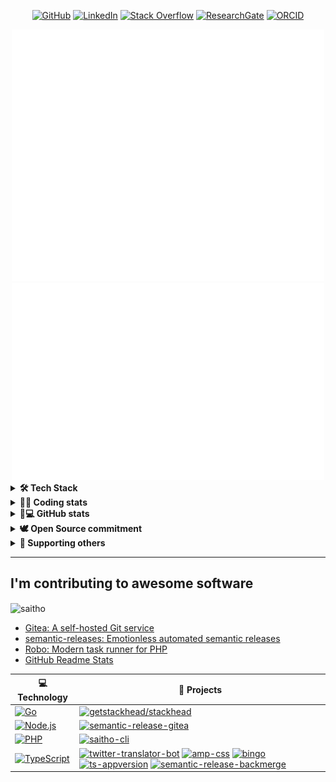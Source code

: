 <p align="center">
    <a href="https://github.com/saitho" target="_blank"><img alt="GitHub" src="https://img.shields.io/badge/-@saitho-181717?style=flat-square&logo=GitHub&logoColor=white"></a>
    <a href="https://www.linkedin.com/in/mariolubenka" target="_blank"><img alt="LinkedIn" src="https://img.shields.io/badge/-LinkedIn-0077B5?style=flat-square&logo=Linkedin&logoColor=white"></a>
    <a href="https://stackoverflow.com/users/5457046/saitho" target="_blank"><img alt="Stack Overflow" src="https://img.shields.io/badge/-Stack%20Overflow-FE7A16?style=flat-square&logo=Stack-Overflow&logoColor=white"></a>
    <a href="https://www.researchgate.net/profile/Mario_Lubenka" target="_blank"><img alt="ResearchGate" src="https://img.shields.io/badge/-ResearchGate-00CCBB?style=flat-square&logo=ResearchGate&logoColor=white"></a>
    <a href="https://orcid.org/0000-0002-0149-0326" target="_blank"><img alt="ORCID" src="https://img.shields.io/badge/-ORCID-A6CE39?style=flat-square&logo=ORCID&logoColor=white"></a>
</p>

<div align="center">
<img width="500" src="assets/metrics/summary.svg" />
</div>
<div align="center">

<img width="500" src="assets/metrics/languages.svg" />
</div>

<details>
  <summary><b>🛠️ Tech Stack</b></summary>
    <p>
        
| **Category** | **Technologies** |
| - | - |
**Frontend** | [![Symfony](https://img.shields.io/badge/-Bootstrap-7b00f6?style=flat-square&logo=bootstrap&logoColor=white)](https://getbootstrap.com/)
**Frameworks** | [![Symfony](https://img.shields.io/badge/-Symfony-000000?style=flat-square&logo=symfony&logoColor=white)](https://symfony.com) [![TYPO3 CMS](https://img.shields.io/badge/-TYPO3%20CMS-F49700?style=flat-square&logo=typo3&logoColor=white)](https://typo3.org)
**Core** | [![TypeScript](https://img.shields.io/static/v1?label=&message=TypeScript&color=3178C6&logo=typescript&logoColor=FFFFFF)](https://www.typescriptlang.org/) [![JavaScript](https://img.shields.io/static/v1?label=&message=JavaScript&color=F7DF1E&logo=javascript&logoColor=FFFFFF)](https://www.javascript.com/) [![PHP](https://img.shields.io/static/v1?label=&message=PHP&color=777BB4&logo=php&logoColor=FFFFFF)](https://www.php.net/) [![Go](https://img.shields.io/static/v1?label=&message=Go&color=00ADD8&logo=go&logoColor=FFFFFF)](https://go.dev/) [![Node.js](https://img.shields.io/static/v1?label=&message=Node.js&color=339933&logo=nodedotjs&logoColor=FFFFFF)](https://nodejs.org/)
**DevOps** | [![Docker](https://img.shields.io/static/v1?label=&message=Docker&color=2496ED&logo=docker&logoColor=FFFFFF)](https://docker.com/) [![Ansible](https://img.shields.io/static/v1?label=&message=Ansible&color=EE0000&logo=ansible&logoColor=FFFFFF)](https://www.ansible.com/)
**Testing** | [![Selenium](https://img.shields.io/static/v1?label=&message=Selenium&color=43B02A&logo=selenium&logoColor=FFFFFF)](https://www.selenium.dev/) [![Cypress](https://img.shields.io/static/v1?label=&message=Cypress&color=17202C&logo=cypress&logoColor=FFFFFF)](https://www.cypress.io/) [![Jest](https://img.shields.io/static/v1?label=&message=Jest&color=C21325&logo=jest&logoColor=FFFFFF)](https://jestjs.io/)
**Misc** | [![Ubuntu](https://img.shields.io/badge/-Ubuntu-E95420?style=flat-square&logo=ubuntu&logoColor=white)]([https://www.linux.org/](https://ubuntu.com/)) [![Bash](https://img.shields.io/static/v1?label=&message=Bash&color=4EAA25&logo=gnubash&logoColor=FFFFFF)](https://www.gnu.org/software/bash/) [![Markdown](https://img.shields.io/static/v1?label=&message=Markdown&color=000000&logo=markdown&logoColor=FFFFFF)](https://en.wikipedia.org/wiki/Markdown)
**Editors** | [![Vim](https://img.shields.io/static/v1?label=&message=Vim&color=019733&logo=vim&logoColor=FFFFFF)](https://www.vim.org/) [![IntelliJ IDEA](https://img.shields.io/badge/-IntelliJ%20IDEA-darkgrey?style=flat-square&logo=intellij-idea&logoColor=white)]([https://code.visualstudio.com/](https://www.jetbrains.com/idea/))
      
 See **[➡️ Full Tech Stack](TECH-STACK.md)**, for a list of projects using each of the above technologies
  </p>
</details>
<details>
  <summary><b>👨‍💻 Coding stats</b></summary>
    <p>
        <img width="500" src="assets/metrics/habits.svg"><br/>
        <img src="https://github-readme-stats.vercel.app/api/top-langs?username=saitho&show_icons=true&locale=en&layout=compact" alt="saitho">
    </p>
</details>
<details>
  <summary><b>🐙💻 GitHub stats</b></summary>
<p>
   <a href="https://github.com/ryo-ma/github-profile-trophy"><img src="https://github-profile-trophy.vercel.app/?username=saitho&row=1" alt="saitho" /></a><br/>
<img width="500" src="assets/metrics/achievements.svg" />
  </p>
</details>
<details>
  <summary><b>🕊️ Open Source commitment</b></summary>
    <p>
Making software available for others to use and improve is a great thing, which is why I decided to open-source most of my work.

Open-sourcing software goes beyond just pushing some code onto GitHub. That's why I'll **regularly update the dependencies** of my active repositories each month. Please see my [maintainance project](https://github.com/saitho?tab=projects) for a list of maintained repositories.

* My NPM packages: https://www.npmjs.com/~saitho
  </p>
</details>
<details>
    <summary><b>🤝 Supporting others</b></summary>
    <p>
        <a href="https://typo3.org/project/association/members"><img alt="TYPO3 Association Community Member" src="https://typo3.org/fileadmin/t3o_common_storage/images/badges/community_membership_badge_renderings/community_membership_badge_150x75.png"></a>
        <a href="https://typo3.org/certification/integrator/certified-integrator-listing](https://unicode.org/consortium/adopted-characters.html#b1F602"><img alt="Unicode Emoji Bronze Sponsor" src="images/unicode-bronze-1F602.png"></a>
    </p>
    </details>

<hr/>

## I'm contributing to awesome software

<p><img align="center" src="https://github-readme-streak-stats.herokuapp.com/?user=saitho&" alt="saitho" /></p>

* [Gitea: A self-hosted Git service](https://github.com/go-gitea/gitea/pulls?q=is%3Apr+author%3Asaitho)
* [semantic-releases: Emotionless automated semantic releases](https://github.com/semantic-release/semantic-release/pulls?q=is%3Apr+author%3Asaitho)
* [Robo: Modern task runner for PHP](https://github.com/consolidation/Robo/pulls?q=is%3Apr+author%3Asaitho)
* [GitHub Readme Stats](https://github.com/anuraghazra/github-readme-stats/pulls?q=is%3Apr+author%3Asaitho)
<!-- START OF PROFILE STACK, DO NOT REMOVE -->
| 💻 **Technology** | 🚀 **Projects** |
| - | - |
| [![Go](https://img.shields.io/static/v1?label=&message=Go&color=85d3fd&logo=golang&logoColor=FFFFFF)](https://go.dev/) | [![getstackhead/stackhead](https://img.shields.io/static/v1?label=&message=stackhead&color=000605&logo=github&logoColor=FFFFFF&labelColor=000605)](https://github.com/getstackhead/stackhead) |
| [![Node.js](https://img.shields.io/static/v1?label=&message=Node.js&color=339933&logo=nodedotjs&logoColor=FFFFFF)](https://nodejs.org/) | [![semantic-release-gitea](https://img.shields.io/static/v1?label=&message=semantic-release-gitea&color=000605&logo=github&logoColor=FFFFFF&labelColor=000605)](https://github.com/saitho/semantic-release-gitea) |
| [![PHP](https://img.shields.io/static/v1?label=&message=PHP&color=777BB4&logo=php&logoColor=FFFFFF)](https://www.php.net/) | [![saitho-cli](https://img.shields.io/static/v1?label=&message=saitho-cli&color=000605&logo=github&logoColor=FFFFFF&labelColor=000605)](https://github.com/saitho/saitho-cli) |
| [![TypeScript](https://img.shields.io/static/v1?label=&message=TypeScript&color=2973ce&logo=typescript&logoColor=FFFFFF)](https://www.typescriptlang.org/) | [![twitter-translator-bot](https://img.shields.io/static/v1?label=&message=twitter-translator-bot&color=000605&logo=github&logoColor=FFFFFF&labelColor=000605)](https://github.com/saitho/twitter-translator-bot) [![amp-css](https://img.shields.io/static/v1?label=&message=amp-css&color=000605&logo=github&logoColor=FFFFFF&labelColor=000605)](https://github.com/saitho/amp-css) [![bingo](https://img.shields.io/static/v1?label=&message=bingo&color=000605&logo=github&logoColor=FFFFFF&labelColor=000605)](https://github.com/saitho/bingo) [![ts-appversion](https://img.shields.io/static/v1?label=&message=ts-appversion&color=000605&logo=github&logoColor=FFFFFF&labelColor=000605)](https://github.com/saitho/ts-appversion) [![semantic-release-backmerge](https://img.shields.io/static/v1?label=&message=semantic-release-backmerge&color=000605&logo=github&logoColor=FFFFFF&labelColor=000605)](https://github.com/saitho/semantic-release-backmerge) |
<!-- END OF PROFILE STACK, DO NOT REMOVE -->